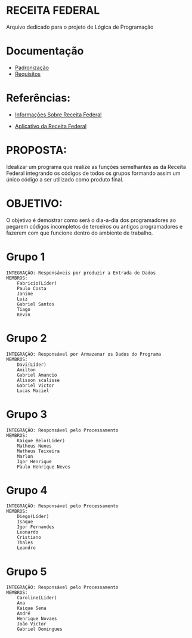 # RECEITA FEDERAL
 Arquivo dedicado para o projeto de Lógica de Programação
 
# Documentação
- [Padronização](https://github.com/MacMenez/RECEITA-FEDERAL/blob/master/Padronizacao.md)
- [Requisitos](https://github.com/MacMenez/RECEITA-FEDERAL/blob/master/requisitos.md)

# Referências:
 - [Informações Sobre Receita Federal]( https://www.mag.com.br/blog/dinheiro/artigo/faixas-do-imposto-de-renda-qual-a-sua-aliquota-na-tabela-atualizada-do-ir)
 
- [Aplicativo da Receita Federal](http://receita.economia.gov.br/interface/cidadao/irpf/2020/download/download-do-programa)

        
# PROPOSTA:
Idealizar um programa que realize as funções semelhantes as da Receita Federal integrando os códigos de todos os grupos formando assim um único código a ser utilizado como produto final. 
# OBJETIVO:
O objetivo é demostrar como será o dia-a-dia dos programadores ao pegarem códigos incompletos de terceiros ou antigos programadores e fazerem com que funcione dentro do ambiente de trabalho.
# Grupo 1
    INTEGRAÇÃO: Responsáveis por produzir a Entrada de Dados
    MEMBROS:
        Fabricio(Líder)
        Paulo Costa
        Janine
        Luiz
        Gabriel Santos
        Tiago
        Kevin
# Grupo 2
    INTEGRAÇÃO: Responsável por Armazenar os Dados do Programa
    MEMBROS:
        Davi(Líder)
        Amilton
        Gabriel Amancio
        Alisson scalisse
        Gabriel Victor
        Lucas Maciel
# Grupo 3
    INTEGRAÇÃO: Responsável pelo Processamento
    MEMBROS:
        Kaique Belo(Líder)
        Matheus Nunes 
        Matheus Teixeira
        Marlon
        Igor Henrique
        Paulo Henrique Neves
# Grupo 4
    INTEGRAÇÃO: Responsável pelo Processamento
    MEMBROS:
        Diego(Líder)
        Isaque
        Igor Fernandes
        Leonardo 
        Cristiano
        Thales 
        Leandro
# Grupo 5
    INTEGRAÇÃO: Responsável pelo Processamento
    MEMBROS:
        Caroline(Líder)
        Ana
        Kaique Sena
        André
        Henrique Novaes
        João Victor
        Gabriel Domingues

